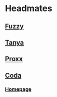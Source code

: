 # Headmates

## [Fuzzy](./Fuzzy)

## [Tanya](./Tanya)

## [Proxx](./Proxx)

## [Coda](./Coda)

### [Homepage](https://tanyalebean.github.io)